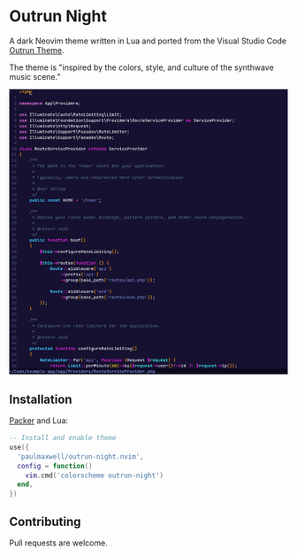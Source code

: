 # Outrun Night

A dark Neovim theme written in Lua and ported from the Visual Studio Code [Outrun Theme](https://github.com/samrap/outrun-theme-vscode).

The theme is "inspired by the colors, style, and culture of the synthwave music scene."

![Screenshot](screenshot.png)

## Installation

[Packer](https://github.com/wbthomason/packer.nvim) and Lua:

``` lua
-- Install and enable theme
use({
  'paulmaxwell/outrun-night.nvim',
  config = function()
    vim.cmd('colorscheme outrun-night')
  end,
})
```

## Contributing

Pull requests are welcome.
